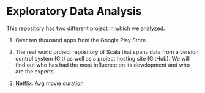 # Exploratory Data Analysis
This repository has two different project in which we analyzed:

1. Over ten thousand apps from the Google Play Store.

2. The real world project repository of Scala that spans data from a version control system (Git) as well as a project hosting site (GitHub). We will find out who has had the most influence on its development and who are the experts.

3.  Netflix: Avg movie duration
